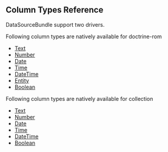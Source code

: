 ## Column Types Reference

DataSourceBundle support two drivers.

Following column types are natively available for doctrine-rom

* [Text](columns/doctrine-orm/text.md)
* [Number](columns/doctrine-orm/number.md)
* [Date](columns/doctrine-orm/date.md)
* [Time](columns/doctrine-orm/time.md)
* [DateTime](columns/doctrine-orm/datetime.md)
* [Entity](columns/doctrine-orm/entity.md)
* [Boolean](columns/doctrine-orm/boolean.md)


Following column types are natively available for collection

* [Text](columns/collection/text.md)
* [Number](columns/collection/number.md)
* [Date](columns/collection/date.md)
* [Time](columns/collection/time.md)
* [DateTime](columns/collection/datetime.md)
* [Boolean](columns/collection/boolean.md)

